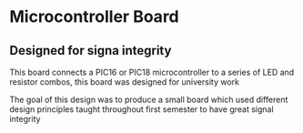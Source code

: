# Microcontroller Board
## Designed for signa integrity

This board connects a PIC16 or PIC18 microcontroller to a series of LED and resistor combos, this board was designed for university work

The goal of this design was to produce a small board which used different design principles taught throughout first semester to have great signal integrity
